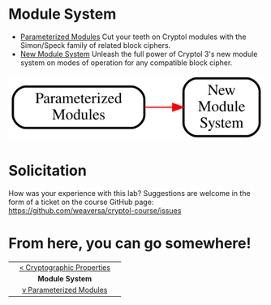 # Module System

* [Parameterized Modules](./SimonSpeck/SimonSpeck.md)
  Cut your teeth on Cryptol modules with the Simon/Speck family of
  related block ciphers.
* [New Module System](./NewModuleSystem/NewModuleSystem.md)
  Unleash the full power of Cryptol 3's new module system on
  modes of operation for any compatible block cipher.

<a href="../misc/ModuleSystem.gv.svg">
    <img class="center" src="../misc/ModuleSystem.gv.svg" alt="Module System - Suggested Flow">
</a>

# Solicitation

How was your experience with this lab? Suggestions are welcome in the
form of a ticket on the course GitHub page:
https://github.com/weaversa/cryptol-course/issues

# From here, you can go somewhere!

||||
|-:|:-:|-|
|| [< Cryptographic Properties](../CryptoProofs/CryptoProofs.md) ||
|| **Module System** ||
|| [v Parameterized Modules](./SimonSpeck/SimonSpeck.md) ||
